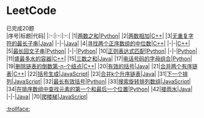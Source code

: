 # LeetCode
已完成20题  
|序号|标题|代码|
|:-:|:-:|:-:|
|1|[两数之和](./docs/1.两数之和.md)|[Python](./codes/1.两数之和.py)|
|2|[两数相加](./docs/2.两数相加.md)|[C++](./codes/2.两数相加.cpp)|
|3|[无重复字符的最长子串](./docs/3.无重复字符的最长子串.md)|[Java](./codes/3.无重复字符的最长子串_1.java)|
|-|-|[Java](./codes/3.无重复字符的最长子串_2.java)|
|4|[寻找两个正序数组的中位数](./docs/4.寻找两个正序数组的中位数.md)|[C++](./codes/4.寻找两个正序数组的中位数_1.cpp)|
|-|-|[C++](./codes/4.寻找两个正序数组的中位数_2.cpp)|
|5|[最长回文子串](./docs/5.最长回文子串.md)|[Python](./codes/5.最长回文子串_1.py)|
|-|-|[Python](./codes/5.最长回文子串_2.py)|
|10|[正则表达式匹配](./docs/10.正则表达式匹配.md)|[Python](./codes/10.正则表达式匹配_1.py)|
|-|-|[Python](./codes/10.正则表达式匹配_3.py)|
|11|[盛最多水的容器](./docs/11.盛最多水的容器.md)|[C++](./codes/11.盛最多水的容器.cpp)|
|15|[三数之和](./docs/15.三数之和.md)|[Java](./codes/15.三数之和.java)|
|17|[电话号码的字母组合](./docs/17.电话号码的字母组合.md)|[Python](./codes/17.电话号码的字母组合.py)|
|19|[删除链表的倒数第-n-个结点](./docs/19.删除链表的倒数第-n-个结点.md)|[C++](./codes/19.删除链表的倒数第-n-个结点.cpp)|
|20|[有效的括号](./docs/20.有效的括号.md)|[Java](./codes/20.有效的括号.java)|
|21|[合并两个有序链表](./docs/21.合并两个有序链表.md)|[C++](./codes/21.合并两个有序链表.cpp)|
|22|[括号生成](./docs/22.括号生成.md)|[JavaScript](./codes/22.括号生成.js)|
|23|[合并k个升序链表](./docs/23.合并k个升序链表.md)|[Java](./codes/23.合并k个升序链表.java)|
|31|[下一个排列](./docs/31.下一个排列.md)|[JavaScript](./codes/31.下一个排列.js)|
|32|[最长有效括号](./docs/32.最长有效括号.md)|[Python](./codes/32.最长有效括号.py)|
|33|[搜索旋转排列数组](./docs/33.搜索旋转排列数组.md)|[JavaScript](./codes/33.搜索旋转排序数组.js)|
|34|[在排序数组中查找元素的第一个和最后一个位置](./docs/34.在排序数组中查找元素的第一个和最后一个位置.md)|[Python](./codes/34.在排序数组中查找元素的第一个和最后一个位置.py)|
|42|[接雨水](./docs/42.接雨水.md)|[Java](./codes/42.接雨水_1.java)|
|-|-|[Java](./codes/42.接雨水_2.java)|
|70|[爬楼梯](./docs/70.爬楼梯.md)|[JavaScript](./codes/70.爬楼梯.js)|
  
[:trollface:](./REWRITE.md)